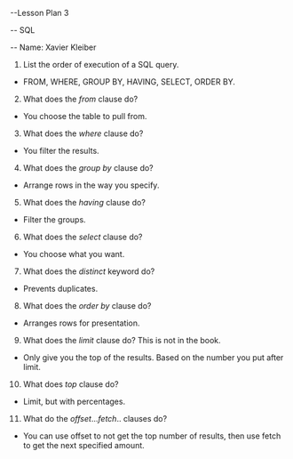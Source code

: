 --Lesson Plan 3



-- SQL



-- Name: Xavier Kleiber


1. List the order of execution of a SQL query.
 - FROM, WHERE, GROUP BY, HAVING, SELECT, ORDER BY.
2. What does the _from_ clause do?
 - You choose the table to pull from.
3. What does the _where_ clause do?
 - You filter the results.
4. What does the _group by_ clause do?
 - Arrange rows in the way you specify.
5. What does the _having_ clause do?
 - Filter the groups.
6. What does the _select_ clause do?
 - You choose what you want.
7. What does the _distinct_ keyword do?
 - Prevents duplicates.
8. What does the _order by_ clause do?
 - Arranges rows for presentation.
9. What does the _limit_ clause do? This is not in the book.
 - Only give you the top of the results. Based on the number you put after limit.
10. What does _top_ clause do?
 - Limit, but with percentages.
11. What do the _offset_..._fetch_.. clauses do?
 - You can use offset to not get the top number of results, then use fetch to get the next specified amount.
